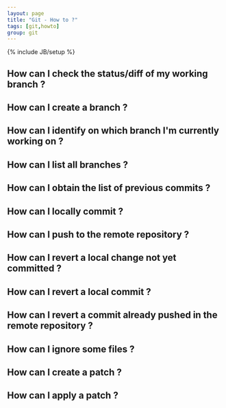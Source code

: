 ```yaml
---
layout: page
title: "Git - How to ?"
tags: [git,howto]
group: git
---
```

{% include JB/setup %}

## How can I check the status/diff of my working branch ?

## How can I create a branch ?

## How can I identify on which branch I'm currently working on ?

## How can I list all branches ?

## How can I obtain the list of previous commits ?

## How can I locally commit ?

## How can I push to the remote repository ?

## How can I revert a local change not yet committed ?

## How can I revert a local commit ?

## How can I revert a commit already pushed in the remote repository ?

## How can I ignore some files ?

## How can I create a patch ?

## How can I apply a patch ?